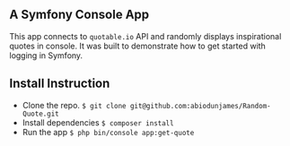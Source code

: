 ## A Symfony Console App

This app connects to `quotable.io` API and randomly displays inspirational quotes in console.
It was built to demonstrate how to get started with logging in Symfony. 

## Install Instruction
 
 * Clone the repo. `$ git clone git@github.com:abiodunjames/Random-Quote.git`
 * Install dependencies `$ composer install`
 * Run the app `$ php bin/console app:get-quote `
 

